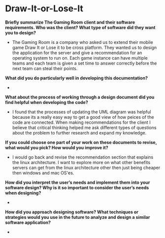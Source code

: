 # Draw-It-or-Lose-It

**Briefly summarize The Gaming Room client and their software requirements. Who was the client? What type of software did they want you to design?**<br>

* The Gaming Room is a company who asked us to extend their mobile game Draw It or Lose it to be cross platform. They wanted us to design the application for the server and give a recommendation for an operating system to run on.
  Each game instance can have multiple teams and each team is given a set time to answer correctly before the next team can steal their points. 

**What did you do particularly well in developing this documentation?**<br>

* 

**What about the process of working through a design document did you find helpful when developing the code?**<br>

* I found that the processes of updating the UML diagram was helpful because its a really easy way to get a good view of how peices of the code are connected.
  When making recommendations for the client I believe that critical thinking helped me ask different types of questions about the problem to further research and expand my knowledge.

**If you could choose one part of your work on these documents to revise, what would you pick? How would you improve it?**<br>

* I would go back and revise the recommendation section that explains the linux architecture. I want to explore more on what other benefits servers can get from the linux architecture other then just being cheaper then windows and mac OS'es.

**How did you interpret the user’s needs and implement them into your software design? Why is it so important to consider the user’s needs when designing?**<br>

* 

**How did you approach designing software? What techniques or strategies would you use in the future to analyze and design a similar software application?**<br>

* 
